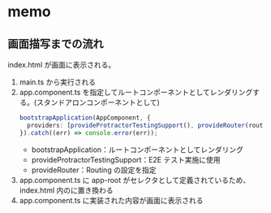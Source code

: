 # memo

## 画面描写までの流れ

index.html が画面に表示される。

1. main.ts から実行される
2. app.component.ts を指定してルートコンポーネントとしてレンダリングする。(スタンドアロンコンポーネントとして)
   ```ts
   bootstrapApplication(AppComponent, {
     providers: [provideProtractorTestingSupport(), provideRouter(routeConfig)],
   }).catch((err) => console.error(err));
   ```
   - bootstrapApplication：ルートコンポーネントとしてレンダリング
   - provideProtractorTestingSupport：E2E テスト実施に使用
   - provideRouter：Routing の設定を指定
3. app.component.ts に app-root がセレクタとして定義されているため、index.html 内の<app-root>に置き換わる
4. app.component.ts に実装された内容が画面に表示される
